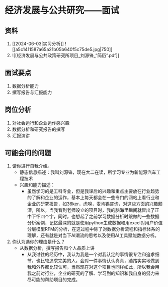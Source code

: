 # 经济发展与公共研究——面试

## 资料

1. [[2024-06-03|实习分析]]
 ![[a5c1411587a65a21b05b640f5c75de5.jpg|750]]
4. ![[经济发展与公共政策研究所项目_刘源锋_“简历”.pdf]]
## 面试要点

1. 数据分析能力
2. 撰写报告与汇报能力

## 岗位分析

1. 对社会运行和企业运作感兴趣
2. 数据分析和研究报告的撰写
3. 汇报演讲

## 可能会问的问题

1. 请你进行自我介绍。
	- 静态信息描述：我叫刘源锋，现在大二在读，所学习专业为新能源汽车工程技术
	- 兴趣和能力描述：
		- 虽然学习的是工科专业，但是我课后的兴趣和重点主要放在行业趋势的了解和企业的运作，基本上每天都会在一些专门的网站上看行业和企业的研究报告，如36ker，虎嗅，麦肯锡咨询，对这些方面的兴趣颇深，所以，当我看到老师设立的项目时，我的脑海里瞬间就冒出了正中下怀四个字，同时，也想起了之前学习数据分析时跟做的一些数据分析案例，记忆最深的就是使用python生成数据和用excel对用户价值分层模型RFM的分析，在这过程中除了对数据分析流程和指标体系的理解，还有就是对当下AI潮流的思考以及使用AI工具赋能数据分析。
1. 你认为选你的理由是什么？
	- 从数据分析，撰写报告和个人品质上讲
		- 从我过往的经历中，我认为我是一个对我认定的事情很专注和追求细节，也比较追求完美的人，会对一件事情认认真真，踏踏实实地做到我和外界都比较认可，当然现在对这个项目也同样如此，所以我会用我之前对行业，企业的研究的了解、学习到的知识和我自身的努力来尽可能的帮助项目的完成。


